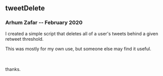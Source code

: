 ## tweetDelete

### Arhum Zafar -- February 2020

I created a simple script that deletes all of a user's tweets behind a given retweet threshold. <br>

This was mostly for my own use, but someone else may find it useful.

<br>
<br>
thanks.
